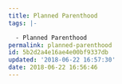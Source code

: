 ```yaml
---
title: Planned Parenthood
tags: |-

  - Planned Parenthood
permalink: planned-parenthood
id: 5b2d2a4e16ae4e00bf9337db
updated: '2018-06-22 16:57:30'
date: 2018-06-22 16:56:46
---
```


